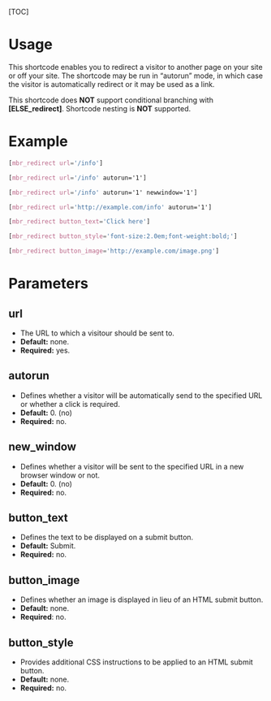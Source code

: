 [TOC]

# Usage
This shortcode enables you to redirect a visitor to another page on your site or off your site.
The shortcode may be run in “autorun” mode, in which case the visitor is automatically redirect or it may be used as a link.

This shortcode does **NOT** support conditional branching with **[ELSE_redirect]**.
Shortcode nesting is **NOT** supported.

# Example
```css
[mbr_redirect url='/info']
```
```css
[mbr_redirect url='/info' autorun='1']
```
```css
[mbr_redirect url='/info' autorun='1' newwindow='1']
```
```css
[mbr_redirect url='http://example.com/info' autorun='1']
```
```css
[mbr_redirect button_text='Click here']
```
```css
[mbr_redirect button_style='font-size:2.0em;font-weight:bold;']
```
```css
[mbr_redirect button_image='http://example.com/image.png']
```

# Parameters
## url
- The URL to which a visitour should be sent to.
- **Default:** none.
- **Required:** yes.

## autorun
- Defines whether a visitor will be automatically send to the specified URL or whether a click is required.
- **Default:** 0. (no)
- **Required:** no.

## new_window
- Defines whether a visitor will be sent to the specified URL in a new browser window or not.
- **Default:** 0. (no)
- **Required:** no.

## button_text
- Defines the text to be displayed on a submit button.
- **Default:** Submit.
- **Required:** no.

## button_image
- Defines whether an image is displayed in lieu of an HTML submit button.
- **Default:** none.
- **Required**: no.

## button_style
- Provides additional CSS instructions to be applied to an HTML submit button.
- **Default:** none.
- **Required:** no.